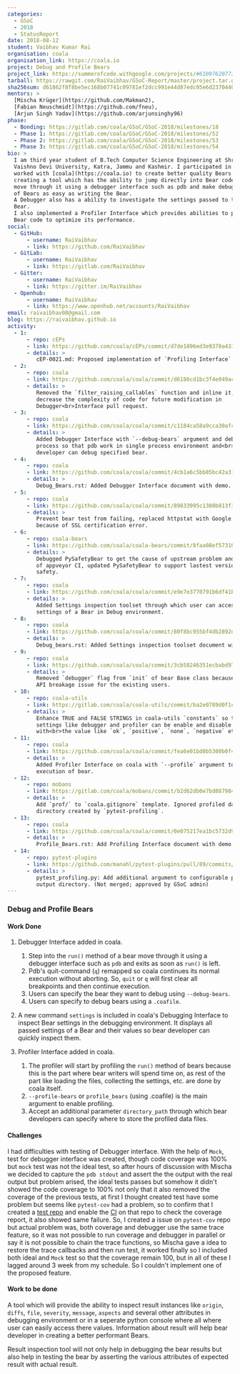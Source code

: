 ```yaml
---
categories:
  - GSoC
  - 2018
  - StatusReport
date: 2018-08-12
student: Vaibhav Kumar Rai
organisation: coala
organisation_link: https://coala.io
project: Debug and Profile Bears
project_link: https://summerofcode.withgoogle.com/projects/#6109762077327360
tarball: https://rawgit.com/RaiVaibhav/GSoC-Report/master/project.tar.gz
sha256sum: d61862f8f8be5ec168b07741c09781ef2dcc991e44d87edc05e6d237044052b0
mentors: >
  [Mischa Krüger](https://github.com/Makman2),
  [Fabian Neuschmidt](https://github.com/fneu),
  [Arjun Singh Yadav](https://github.com/arjunsinghy96)
phase:
  - Bonding: https://gitlab.com/coala/GSoC/GSoC-2018/milestones/18
  - Phase 1: https://gitlab.com/coala/GSoC/GSoC-2018/milestones/52
  - Phase 2: https://gitlab.com/coala/GSoC/GSoC-2018/milestones/53
  - Phase 3: https://gitlab.com/coala/GSoC/GSoC-2018/milestones/54
bio: >
  I am third year student of B.Tech Computer Science Engineering at Shri Mata
  Vaishno Devi University, Katra, Jammu and Kashmir. I participated in GSoC and
  worked with [coala](https://coala.io) to create better quality Bears by
  creating a tool which has the ability to jump directly into Bear code and
  move through it using a debugger interface such as pdb and make debugging
  of Bears as easy as writing the Bear.
  A Debugger also has a ability to investigate the settings passed to the
  Bear.
  I also implemented a Profiler Interface which provides abilities to profile
  Bear code to optimize its performance.
social:
  - GitHub:
      - username: RaiVaibhav
      - link: https://github.com/RaiVaibhav
  - GitLab:
      - username: RaiVaibhav
      - link: https://gitlab.com/RaiVaibhav
  - Gitter:
      - username: RaiVaibhav
      - link: https://gitter.im/RaiVaibhav
  - Openhub:
      - username: RaiVaibhav
      - link: https://www.openhub.net/accounts/RaiVaibhav
email: raivaibhav08@gmail.com
blog: https://raivaibhav.github.io
activity:
  - 1:
      - repo: cEPs
      - link: https://github.com/coala/cEPs/commit/d7de1896ed3e9370a431987a210a82751e211066
      - details: >
         cEP-0021.md: Proposed implementation of `Profiling Interface`.
  - 2:
      - repo: coala
      - link: https://github.com/coala/coala/commit/d6186cd1bc3f4e049acac21c657b5a21c55393de
      - details: >
         Removed the `filter_raising_callables` function and inline it, to
         decrease the complexity of code for future modification in
         Debugger<br>Interface pull request.
  - 3:
      - repo: coala
      - link: https://github.com/coala/coala/commit/c1184ca58a9cca30afc144e7ad7a1bf7c5fe5f55
      - details: >
         Added Debugger Interface with `--debug-bears` argument and debug bears
         process so that pdb work in single process environment and<br>bear
         developer can debug specified bear.
  - 4:
      - repo: coala
      - link: https://github.com/coala/coala/commit/4cb1a6c5bb85bc42a315d118a2f66123465ab4ed
      - details: >
         Debug_Bears.rst: Added Debugger Interface document with demo.
  - 5:
      - repo: coala
      - link: https://github.com/coala/coala/commit/89833995c1380b813f30bf2048e3f63d495dd71a
      - details: >
         Prevent bear test from failing, replaced httpstat with Google teapot
         because of SSL certification error.
  - 6:
      - repo: coala-bears
      - link: https://github.com/coala/coala-bears/commit/8faa08ef573105a75cf31c57298d6b6ba9201d8e
      - details: >
         Debugged PySafetyBear to get the cause of upstream problem and failure
         of appveyor CI, updated PySafetyBear to support lastest version<br>of
         safety.
  - 7:
      - repo: coala
      - link: https://github.com/coala/coala/commit/e9e7e3770791b6df41b414a01c5a956c2b8b356f
      - details: >
         Added Settings inspection toolset through which user can access the
         settings of a Bear in Debug environment.
  - 8:
      - repo: coala
      - link: https://github.com/coala/coala/commit/80f8bc955bf4db2892d52262396d824f3050fb71
      - details: >
         Debug_bears.rst: Added Settings inspection toolset document with demo.
  - 9:
      - repo: coala
      - link: https://github.com/coala/coala/commit/3cb58246351ecbabd9768151cb6b9fe28c3790fc
      - details: >
         Removed `debugger` flag from `init` of bear Base class because of the
         API breakage issue for the existing users.
  - 10:
      - repo: coala-utils
      - link: https://gitlab.com/coala/coala-utils/commit/ba2e0789d0f1c405af93e313e692087077b45954
      - details: >
         Enhance TRUE and FALSE STRINGS in coala-utils `constants` so that
         settings like debugger and profiler can be enable and disable
         with<br>the value like `ok`, `positive`, `none`, `negative` etc.
  - 11:
      - repo: coala
      - link: https://github.com/coala/coala/commit/fea6e01bd0b5300b0f46c3528981c1e6558e1867
      - details: >
         Added Profiler Interface on coala with `--profile` argument to profile
         execution of bear.
  - 12:
      - repo: mobans
      - link: https://gitlab.com/coala/mobans/commit/b2d62db0e7bd8879843879974f2168cc3600bfa2
      - details: >
         Add `prof/` to `coala.gitignore` template. Ignored profiled data
         directory created by `pytest-profiling`.
  - 13:
      - repo: coala
      - link: https://github.com/coala/coala/commit/0e075217ea1bc5732d9deac57355431db00ef4ee
      - details: >
         Profile_Bears.rst: Add Profiling Interface document with demo.
  - 14:
      - repo: pytest-plugins
      - link: https://github.com/manahl/pytest-plugins/pull/89/commits/6f8d598b210da0f76e09ff86811d4538a1bc6c43
      - details: >
         pytest_profiling.py: Add additional argument to configurable profile
         output directory. (Not merged; approved by GSoC admin)
---
```


### Debug and Profile Bears

#### Work Done

1. Debugger Interface added in coala.
   1. Step into the `run()` method of a bear move through it using a debugger
      interface such as `pdb` and exits as soon as `run()` is left.
   2. Pdb's quit-command (`q`) remapped so coala continues its normal execution
      without aborting. So, `quit` or `q` will first clear all breakpoints and
      then continue execution.
   3. Users can specify the bear they want to debug using `--debug-bears`.
   4. Users can specify to debug bears using a `.coafile`.

2. A new command `settings` is included in coala's Debugging Interface to
   inspect Bear settings in the debugging environment. It displays all passed
   settings of a Bear and their values so bear developer can quickly inspect
   them.

3. Profiler Interface added in coala.
   1. The profiler will start by profiling the `run()` method of bears because
      this is the part where bear writers will spend time on, as rest of the
      part like loading the files, collecting the settings, etc. are done by
      coala itself.
   2. `--profile-bears` or `profile_bears` (using .coafile) is the main argument
      to enable profiling.
   3. Accept an additional parameter `directory_path` through which bear
      developers can specify where to store the profiled data files.

#### Challenges

I had difficulties with testing of Debugger interface. With the help of `Mock`,
test for debugger interface was created, though code coverage was 100% but
`mock` test was not the ideal test, so after hours of discussion with Mischa we
decided to capture the `pdb stdout` and assert the the output with the real
output but problem arised, the ideal tests passes but somehow it didn't showed
the code coverage to 100% not only that it also removed the coverage of the
previous tests, at first I thought created test have some problem but seems
like `pytest-cov` had a problem, so to confirm that I created a
[test repo](https://github.com/RaiVaibhav/test_repo) and enable the
[CI](https://travis-ci.org/RaiVaibhav/test_repo) on that repo to check the
coverage report, it also showed same failure. So, I created a issue on
`pytest-cov` repo but actual problem was, both coverage and debugger use the
same trace feature, so it was not possible to run coverage and debugger in
parallel or say it is not possible to chain the trace functions, so Mischa gave
a idea to restore the trace callbacks and then run test, it worked finally so I
included both ideal and `Mock` test so that the coverage remain 100, but in all
of these I lagged around 3 week from my schedule. So I couldn't implement one of
the proposed feature.

#### Work to be done

A tool which will provide the ability to inspect result instances like
`origin`, `diffs`, `file`, `severity`, `message`, `aspects` and several other
attributes in debugging environment or in a seperate python console where all
where user can easily access there values. Information about result will help
bear developer in creating a better performant Bears.

Result inspection tool will not only help in debugging the bear results but
also help in testing the bear by asserting the various attributes of expected
result with actual result.

